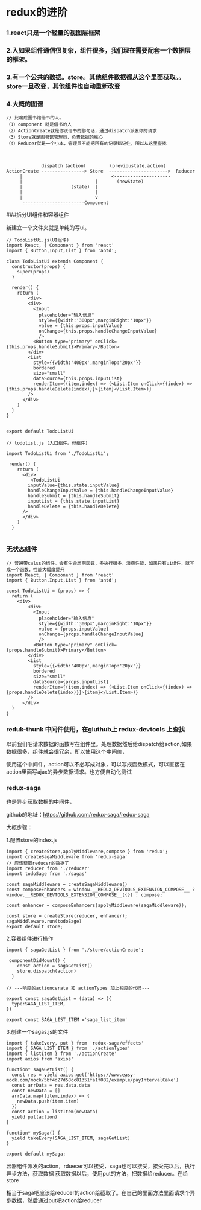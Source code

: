 # redux的进阶

### 1.react只是一个轻量的视图层框架

### 2.入如果组件通信很复杂，组件很多，我们现在需要配套一个数据层的框架。

### 3.有一个公共的数据。store。其他组件数据都从这个里面获取。。store一旦改变，其他组件也自动重新改变

### 4.大概的图谱
```
// 比喻成图书馆借书的人。
（1）component 就是借书的人
（2）ActionCreate就是你说借书的那句话，通过dispatch派发你的请求
（3）Store就是图书馆管理员，负责数据的核心
（4）Reducer就是一个小本，管理员不能把所有的记录都记住，所以从这里查找



             dispatch（action）        (previoustate,action)
ActionCreate ----------------> Store  ---------------------->  Reducer
     |                                 <---------------------
     |                           |       (newState)
     |                  (state)  |
     |                           |
     |                           v
      -----------------------Component
```

###拆分UI组件和容器组件

新建立一个文件夹就是单纯的写ui。

```
// TodoListUi.js(UI组件)
import React, { Component } from 'react'
import { Button,Input,List } from 'antd';

class TodoListUi extends Component {
  constructor(props) {
    super(props)
  }

  render() {
    return (
        <div>
        <div>
          <Input 
            placeholder="输入信息" 
            style={{width:'300px',marginRight:'10px'}} 
            value = {this.props.inputValue}
            onChange={this.props.handleChangeInputValue}
            />
          <Button type="primary" onClick={this.props.handleSubmit}>Primary</Button>
        </div>
        <List
          style={{width:'400px',marginTop:'20px'}}
          bordered
          size="small"
          dataSource={this.props.inputList}
          renderItem={(item,index) => (<List.Item onClick={(index) => {this.props.handleDelete(index)}}>{item}</List.Item>)}
        />
      </div>      
    )
  }
}


export default TodoListUi
```

```
// todolist.js (入口组件。母组件)

import TodoListUi from './TodoListUi';

 render() {
    return (
      <div>
         <TodoListUi 
        inputValue={this.state.inputValue}
        handleChangeInputValue = {this.handleChangeInputValue}
        handleSubmit = {this.handleSubmit}
        inputList = {this.state.inputList}
        handleDelete = {this.handleDelete}
      />
      </div>
    )
  }


```

### 无状态组件

```
// 普通带calss的组件。会有生命周期函数，多执行很多，浪费性能，如果只有ui组件，就写成一个函数，性能大幅度提升
import React, { Component } from 'react'
import { Button,Input,List } from 'antd';

const TodoListUi = (props) => {
  return (
    <div>
        <div>
          <Input 
            placeholder="输入信息" 
            style={{width:'300px',marginRight:'10px'}} 
            value = {props.inputValue}
            onChange={props.handleChangeInputValue}
            />
          <Button type="primary" onClick={props.handleSubmit}>Primary</Button>
        </div>
        <List
          style={{width:'400px',marginTop:'20px'}}
          bordered
          size="small"
          dataSource={props.inputList}
          renderItem={(item,index) => (<List.Item onClick={(index) => {props.handleDelete(index)}}>{item}</List.Item>)}
        />
      </div>      
  )
}
```

### reduk-thunk 中间件使用，在giuthub上 redux-devtools 上查找

以前我们吧请求数据的函数写在组件里。处理数据然后给dispatch给action,如果数据很多，组件就会很冗余，所以使用这个中间价，

使用这个中间件，action可以不必写成对象，可以写成函数模式，可以直接在action里面写ajax的异步数据请求。也方便自动化测试

### redux-saga

也是异步获取数据的中间件，

github的地址：https://github.com/redux-saga/redux-saga

大概步骤：

1.配置store的index.js  

```
import { createStore,applyMiddleware,compose } from 'redux';
import createSagaMiddleware from 'redux-saga'
// 应该获取reducer的数据了
import reducer from './reducer'
import todoSage from './sagas'

const sagaMiddleware = createSagaMiddleware()
const composeEnhancers = window.__REDUX_DEVTOOLS_EXTENSION_COMPOSE__ ? window.__REDUX_DEVTOOLS_EXTENSION_COMPOSE__({}) : compose;

const enhancer = composeEnhancers(applyMiddleware(sagaMiddleware));

const store = createStore(reducer, enhancer);
sagaMiddleware.run(todoSage)
export default store;
```

2.容器组件进行操作

```
import { sagaGetList } from './store/actionCreate';

 componentDidMount() {
    const action = sagaGetList()
    store.dispatch(action)
  }

// ---响应的actioncerate 和 actionTypes 加上相应的代码---

export const sagaGetList = (data) => ({
  type:SAGA_LIST_ITEM,
})

export const SAGA_LIST_ITEM ='saga_list_item'
```
3.创建一个sagas.js的文件

```
import { takeEvery, put } from 'redux-saga/effects'
import { SAGA_LIST_ITEM } from './actionTypes'
import { listItem } from './actionCreate'
import axios from 'axios'

function* sagaGetList() {
  const res = yield axios.get('https://www.easy-mock.com/mock/5bf4d27d58cc81351fa1f082/example/payIntervalCake')
  const arrData = res.data.data
  const newData = []
  arrData.map((item,index) => {
    newData.push(item.item)
  })  
  const action = listItem(newData)
  yield put(action)
}

function* mySaga() {
  yield takeEvery(SAGA_LIST_ITEM, sagaGetList)
}

export default mySaga;
```

容器组件派发的action，rduecer可以接受，saga也可以接受，接受完以后，执行异步方法，获取数据
获取数据以后，使用put的方法，把数据给reducer。在给store

相当于saga吧应该给reducer的action给截取了。在自己的里面方法里面请求个异步数据，然后通过put吧action给reducer
